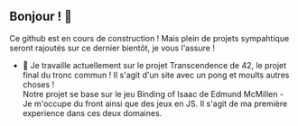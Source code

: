 ## Bonjour ! 👋

Ce github est en cours de construction !
Mais plein de projets sympahtique seront rajoutés sur ce dernier bientôt, je vous l'assure !

- 🔭 Je travaille actuellement sur le projet Transcendence de 42, le projet final du tronc commun ! Il s'agit d'un site avec un pong et moults autres choses ! <br>
Notre projet se base sur le jeu Binding of Isaac de Edmund McMillen - Je m'occupe du front ainsi que des jeux en JS. Il s'agit de ma première experience dans ces deux domaines.
